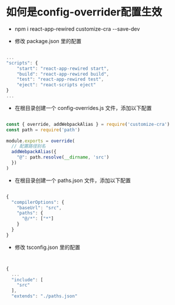 # 如何是config-overrider配置生效

- npm i react-app-rewired customize-cra --save-dev

- 修改 package.json 里的配置

``` js

...
"scripts": {
    "start": "react-app-rewired start",
    "build": "react-app-rewired build",
    "test": "react-app-rewired test",
    "eject": "react-scripts eject"
}
...

```

- 在根目录创建一个 config-overrides.js 文件，添加以下配置

``` js

const { override, addWebpackAlias } = require('customize-cra')
const path = require('path')
 
module.exports = override(
  // 配置路径别名
  addWebpackAlias({
    "@": path.resolve(__dirname, 'src')
  })
)

```

- 在根目录创建一个 paths.json 文件，添加以下配置

``` js

{
  "compilerOptions": {
    "baseUrl": "src",
    "paths": {
      "@/*": ["*"]
    }
  }
}

```

- 修改 tsconfig.json 里的配置

``` js


{
  ...
  "include": [
    "src"
  ],
  "extends": "./paths.json"


```